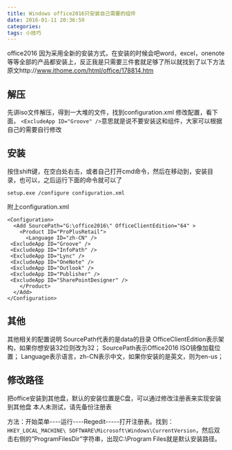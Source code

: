 ```yaml
---
title: Windows office2016只安装自己需要的组件
date: 2016-01-11 20:36:59
categories: 
tags: 小技巧
---
```

office2016  因为采用全新的安装方式，在安装的时候会吧word，excel，onenote等等全部的产品都安装上，反正我是只需要三件套就足够了所以就找到了以下方法
原文http://www.ithome.com/html/office/178814.htm
##  解压

先讲iso文件解压，得到一大堆的文件，找到configuration.xml
修改配置，看下面， `<ExcludeApp ID="Groove" />`意思就是说不要安装这和组件，大家可以根据自己的需要自行修改
##  安装

按住shift键，在空白处右击，或者自己打开cmd命令，然后在移动到，安装目录，也可以，之后运行下面的命令就可以了
```
setup.exe /configure configuration.xml
```
附上configuration.xml
```
<Configuration>
  <Add SourcePath="G:\office2016\" OfficeClientEdition="64" >
    <Product ID="ProPlusRetail">
      <Language ID="zh-CN" />
 <ExcludeApp ID="Groove" />
 <ExcludeApp ID="InfoPath" />
 <ExcludeApp ID="Lync" />
 <ExcludeApp ID="OneNote" />
 <ExcludeApp ID="Outlook" />
 <ExcludeApp ID="Publisher" />
 <ExcludeApp ID="SharePointDesigner" />
    </Product>
  </Add>  
</Configuration>
```
##  其他
其他相关的配置说明
SourcePath代表的是data的目录
OfficeClientEdition表示架构，如果你想安装32位则改为32；
 SourcePath表示Office2016 ISO镜像加载位置；
 Language表示语言，zh-CN表示中文，如果你安装的是英文，则为en-us；
##  修改路径
把office安装到其他盘，默认的安装位置是C盘，可以通过修改注册表来实现安装到其他盘
本人未测试，请先备份注册表

 方法：开始菜单----运行----Regedit-----打开注册表。找到：`HKEY_LOCAL_MACHINE\ SOFTWARE\Microsoft\Windows\CurrentVersion`，然后双击右侧的“ProgramFilesDir”字符串，出现C:\Program Files就是默认安装路径。
